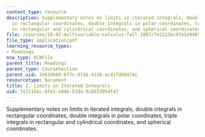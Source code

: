 ```yaml
---
content_type: resource
description: Supplementary notes on limits in iterated integrals, double integrals
  in rectangular coordinates, double integrals in polar coordinates, triple integrals
  in rectangular and cylindrical coordinates, and spherical coordinates.
file: /courses/18-02-multivariable-calculus-fall-2007/7e2115bc8fe1e94653da9c8553954f47_lim_itratd_intgr.pdf
file_type: application/pdf
learning_resource_types:
- Readings
ocw_type: OCWFile
parent_title: Readings
parent_type: CourseSection
parent_uid: 16819b09-677c-9716-4136-acd1fd60474c
resourcetype: Document
title: I. Limits in Iterated Integrals
uid: 7e2115bc-8fe1-e946-53da-9c8553954f47
---
```

Supplementary notes on limits in iterated integrals, double integrals in rectangular coordinates, double integrals in polar coordinates, triple integrals in rectangular and cylindrical coordinates, and spherical coordinates.